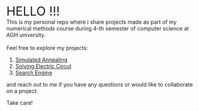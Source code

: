 <font size="6">
HELLO !!!
</font>
<br>
This is my personal repo where I share projects made as part of my numerical methods course during 4-th semester of computer science at AGH university.
<br>
<br>
Feel free to explore my projects:
<ol>
<li><a href="simulated_annealing/README.md">Simulated Annealing</a></li>
<li><a href="solving_electric_circuit/README.md">Solving Electric Circut</a></li>
<li><a href="search_engine/README.md">Search Engine</a></li>
</ol> 


and reach out to me if you have any questions or would like to collaborate on a project.

Take care!